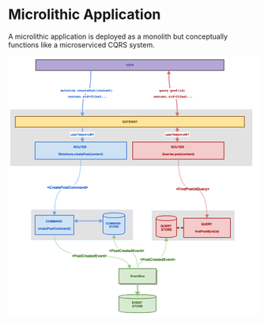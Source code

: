# Microlithic Application

A microlithic application is deployed as a monolith but conceptually functions
like a microserviced CQRS system.

![CQRS](docs/CQRS-02.png)
